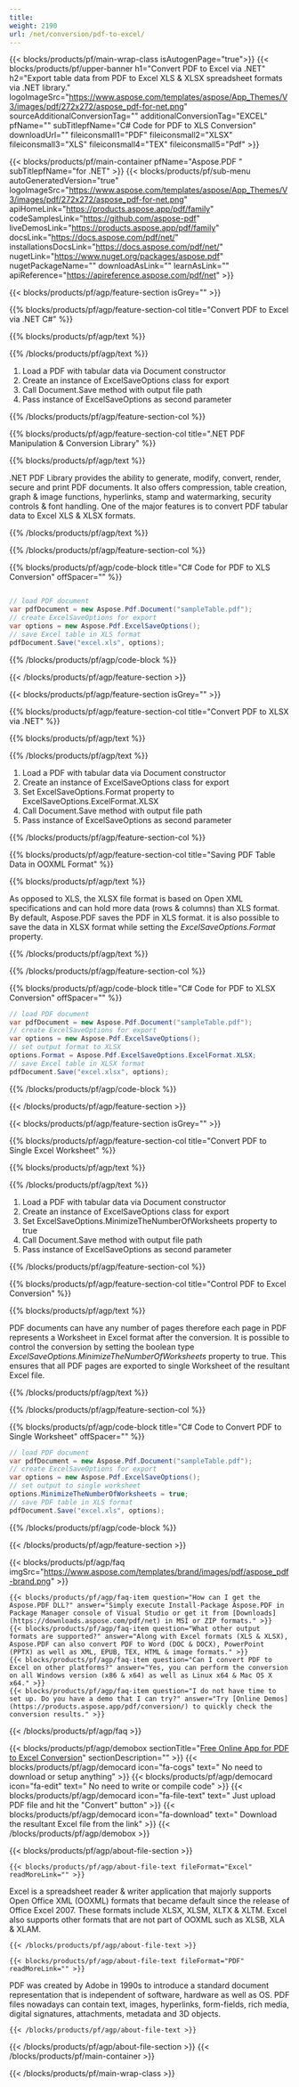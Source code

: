```yaml
---
title:  
weight: 2190
url: /net/conversion/pdf-to-excel/ 
---
```


{{< blocks/products/pf/main-wrap-class isAutogenPage="true">}}
{{< blocks/products/pf/upper-banner h1="Convert PDF to Excel via .NET" h2="Export table data from PDF to Excel XLS & XLSX spreadsheet formats via .NET library." logoImageSrc="https://www.aspose.com/templates/aspose/App_Themes/V3/images/pdf/272x272/aspose_pdf-for-net.png" sourceAdditionalConversionTag="" additionalConversionTag="EXCEL" pfName="" subTitlepfName="C# Code for PDF to XLS Conversion" downloadUrl="" fileiconsmall1="PDF" fileiconsmall2="XLSX" fileiconsmall3="XLS" fileiconsmall4="TEX" fileiconsmall5="Pdf" >}}

{{< blocks/products/pf/main-container pfName="Aspose.PDF " subTitlepfName="for .NET" >}}
{{< blocks/products/pf/sub-menu autoGeneratedVersion="true" logoImageSrc="https://www.aspose.com/templates/aspose/App_Themes/V3/images/pdf/272x272/aspose_pdf-for-net.png" apiHomeLink="https://products.aspose.app/pdf/family" codeSamplesLink="https://github.com/aspose-pdf" liveDemosLink="https://products.aspose.app/pdf/family" docsLink="https://docs.aspose.com/pdf/net/" installationsDocsLink="https://docs.aspose.com/pdf/net/" nugetLink="https://www.nuget.org/packages/aspose.pdf" nugetPackageName="" downloadAsLink="" learnAsLink="" apiReference="https://apireference.aspose.com/pdf/net" >}}

{{< blocks/products/pf/agp/feature-section isGrey="" >}}

{{% blocks/products/pf/agp/feature-section-col title="Convert PDF to Excel via .NET C#" %}}

{{% blocks/products/pf/agp/text %}}

{{% /blocks/products/pf/agp/text %}}

1.  Load a PDF with tabular data via Document constructor
1.  Create an instance of ExcelSaveOptions class for export
1.  Call Document.Save method with output file path
1.  Pass instance of ExcelSaveOptions as second parameter

{{% /blocks/products/pf/agp/feature-section-col %}}

{{% blocks/products/pf/agp/feature-section-col title=".NET PDF Manipulation & Conversion Library" %}}

{{% blocks/products/pf/agp/text %}}

 .NET PDF Library provides the ability to generate, modify, convert, render, secure and print PDF documents. It also offers compression, table creation, graph & image functions, hyperlinks, stamp and watermarking, security controls & font handling. One of the major features is to convert PDF tabular data to Excel XLS & XLSX formats.

{{% /blocks/products/pf/agp/text %}}

{{% /blocks/products/pf/agp/feature-section-col %}}

{{% blocks/products/pf/agp/code-block title="C# Code for PDF to XLS Conversion" offSpacer="" %}}

```cs

// load PDF document
var pdfDocument = new Aspose.Pdf.Document("sampleTable.pdf");
// create ExcelSaveOptions for export
var options = new Aspose.Pdf.ExcelSaveOptions();
// save Excel table in XLS format
pdfDocument.Save("excel.xls", options);

```

{{% /blocks/products/pf/agp/code-block %}}

{{< /blocks/products/pf/agp/feature-section >}}

{{< blocks/products/pf/agp/feature-section isGrey="" >}}

{{% blocks/products/pf/agp/feature-section-col title="Convert PDF to XLSX via .NET" %}}

{{% blocks/products/pf/agp/text %}}

{{% /blocks/products/pf/agp/text %}}

1.  Load a PDF with tabular data via Document constructor
1.  Create an instance of ExcelSaveOptions class for export
1.  Set ExcelSaveOptions.Format property to ExcelSaveOptions.ExcelFormat.XLSX
1.  Call Document.Save method with output file path
1.  Pass instance of ExcelSaveOptions as second parameter

{{% /blocks/products/pf/agp/feature-section-col %}}

{{% blocks/products/pf/agp/feature-section-col title="Saving PDF Table Data in OOXML Format" %}}

{{% blocks/products/pf/agp/text %}}

 As opposed to XLS, the XLSX file format is based on Open XML specifications and can hold more data (rows & columns) than XLS format. By default, Aspose.PDF saves the PDF in XLS format. it is also possible to save the data in XLSX format while setting the
 *ExcelSaveOptions.Format* 
 property.

{{% /blocks/products/pf/agp/text %}}

{{% /blocks/products/pf/agp/feature-section-col %}}

{{% blocks/products/pf/agp/code-block title="C# Code for PDF to XLSX Conversion" offSpacer="" %}}

```cs
// load PDF document
var pdfDocument = new Aspose.Pdf.Document("sampleTable.pdf");
// create ExcelSaveOptions for export
var options = new Aspose.Pdf.ExcelSaveOptions();
// set output format to XLSX
options.Format = Aspose.Pdf.ExcelSaveOptions.ExcelFormat.XLSX;
// save Excel table in XLSX format
pdfDocument.Save("excel.xlsx", options);

```

{{% /blocks/products/pf/agp/code-block %}}

{{< /blocks/products/pf/agp/feature-section >}}

{{< blocks/products/pf/agp/feature-section isGrey="" >}}

{{% blocks/products/pf/agp/feature-section-col title="Convert PDF to Single Excel Worksheet" %}}

{{% blocks/products/pf/agp/text %}}

{{% /blocks/products/pf/agp/text %}}

1.  Load a PDF with tabular data via Document constructor
1.  Create an instance of ExcelSaveOptions class for export
1.  Set ExcelSaveOptions.MinimizeTheNumberOfWorksheets property to true
1.  Call Document.Save method with output file path
1.  Pass instance of ExcelSaveOptions as second parameter

{{% /blocks/products/pf/agp/feature-section-col %}}

{{% blocks/products/pf/agp/feature-section-col title="Control PDF to Excel Conversion" %}}

{{% blocks/products/pf/agp/text %}}

 PDF documents can have any number of pages therefore each page in PDF represents a Worksheet in Excel format after the conversion. It is possible to control the conversion by setting the boolean type
 *ExcelSaveOptions.MinimizeTheNumberOfWorksheets* 
 property to true. This ensures that all PDF pages are exported to single Worksheet of the resultant Excel file.

{{% /blocks/products/pf/agp/text %}}

{{% /blocks/products/pf/agp/feature-section-col %}}

{{% blocks/products/pf/agp/code-block title="C# Code to Convert PDF to Single Worksheet" offSpacer="" %}}

```cs
// load PDF document
var pdfDocument = new Aspose.Pdf.Document("sampleTable.pdf");
// create ExcelSaveOptions for export
var options = new Aspose.Pdf.ExcelSaveOptions();
// set output to single worksheet
options.MinimizeTheNumberOfWorksheets = true;
// save PDF table in XLS format
pdfDocument.Save("excel.xls", options);

```

{{% /blocks/products/pf/agp/code-block %}}

{{< /blocks/products/pf/agp/feature-section >}}

{{< blocks/products/pf/agp/faq imgSrc="https://www.aspose.com/templates/brand/images/pdf/aspose_pdf-brand.png" >}}

    {{< blocks/products/pf/agp/faq-item question="How can I get the Aspose.PDF DLL?" answer="Simply execute Install-Package Aspose.PDF in Package Manager console of Visual Studio or get it from [Downloads](https://downloads.aspose.com/pdf/net) in MSI or ZIP formats." >}}
    {{< blocks/products/pf/agp/faq-item question="What other output formats are supported?" answer="Along with Excel formats (XLS & XLSX), Aspose.PDF can also convert PDF to Word (DOC & DOCX), PowerPoint (PPTX) as well as XML, EPUB, TEX, HTML & image formats." >}}
    {{< blocks/products/pf/agp/faq-item question="Can I convert PDF to Excel on other platforms?" answer="Yes, you can perform the conversion on all Windows version (x86 & x64) as well as Linux x64 & Mac OS X x64." >}}
    {{< blocks/products/pf/agp/faq-item question="I do not have time to set up. Do you have a demo that I can try?" answer="Try [Online Demos](https://products.aspose.app/pdf/conversion/) to quickly check the conversion results." >}}
 
{{< /blocks/products/pf/agp/faq >}}

{{< blocks/products/pf/agp/demobox sectionTitle="[Free Online App for PDF to Excel Conversion](https://products.aspose.app/pdf/conversion)" sectionDescription="" >}}
        {{< blocks/products/pf/agp/democard icon="fa-cogs" text=" No need to download or setup anything" >}}
        {{< blocks/products/pf/agp/democard icon="fa-edit" text=" No need to write or compile code" >}}
        {{< blocks/products/pf/agp/democard icon="fa-file-text" text=" Just upload PDF file and hit the \"Convert\" button" >}}
        {{< blocks/products/pf/agp/democard icon="fa-download" text=" Download the resultant Excel file from the link" >}}
{{< /blocks/products/pf/agp/demobox >}}

{{< blocks/products/pf/agp/about-file-section >}}

    {{< blocks/products/pf/agp/about-file-text fileFormat="Excel" readMoreLink="" >}}
Excel is a spreadsheet reader & writer application that majorly supports Open Office XML (OOXML) formats that became default since the release of Office Excel 2007. These formats include XLSX, XLSM, XLTX & XLTM. Excel also supports other formats that are not part of OOXML such as XLSB, XLA & XLAM.

    {{< /blocks/products/pf/agp/about-file-text >}}

    {{< blocks/products/pf/agp/about-file-text fileFormat="PDF" readMoreLink="" >}}
PDF was created by Adobe in 1990s to introduce a standard document representation that is independent of software, hardware as well as OS. PDF files nowadays can contain text, images, hyperlinks, form-fields, rich media, digital signatures, attachments, metadata and 3D objects.

    {{< /blocks/products/pf/agp/about-file-text >}}

{{< /blocks/products/pf/agp/about-file-section >}}
{{< /blocks/products/pf/main-container >}}
    
{{< /blocks/products/pf/main-wrap-class >}}